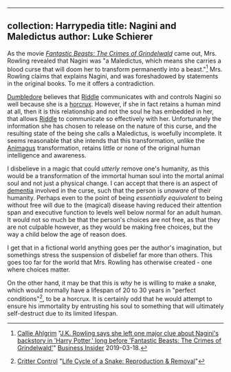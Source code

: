 ---
collection: Harrypedia
title: Nagini and Maledictus
author: Luke Schierer
----

As the movie _[Fantastic Beasts: The Crimes of Grindelwald]_ came out, Mrs. Rowling revealed that Nagini was "a Maledictus, which means she carries a blood curse that will doom her to transform permanently into a beast."[^240326-2]  Mrs. Rowling claims that explains Nagini, and was foreshadowed by statements in the original books.  To me it offers a contradiction.

[Dumbledore] believes that [Riddle] communicates with and controls Nagini so well because she is a [horcrux].  However, if she in fact retains a human mind
at all, then it is this relationship and not the soul he has embedded in her, that allows [Riddle] to communicate so effectively with her.  Unfortunately the information she has chosen to release on the nature of this curse, and the resulting state of the being she calls a Maledictus, is woefully incomplete.  It seems reasonable that she intends that this transformation, unlike the [Animagus] transformation, retains little or none of the original human intelligence and awareness.  

I disbelieve in a magic that could *utterly* remove one's humanity, as this would be a transformation of the immortal human soul into the mortal animal soul and not just a physical change.  I can accept that there is an aspect of [dementia] involved in the curse, such that the person is *unaware* of their humanity.  Perhaps even to the point of being *essentially equivalent* to being without free will due to the (magical) disease having reduced their attention span and executive function to levels well below normal for an adult human.  It would not so much be that the person's choices are not free, as that they are not culpable however, as they would be making free choices, but the way a child below the age of reason does. 

I get that in a fictional world anything goes per the author's imagination, but somethings stress the suspension of disbelief far more than others.  This goes too far for the world that Mrs. Rowling has otherwise created - one where choices matter. 

On the other hand, it may be that this is *why* he is willing to make a snake, which would normally have a lifespan of 20 to 30 years in "perfect conditions"[^240326-3], to be a horcrux.  It is certainly odd that he would attempt to ensure his immortality by entrusting his soul to something that will ultimately self-destruct due to its limited lifespan. 

[dementia]: https://www.cdc.gov/aging/dementia/

[Animagus]: ../magic/

[horcrux]: ../magic/dark/horcruxes/

[Dumbledore]: ../people/dumbledore/albus_percival_wulfric_brian/

[Riddle]: ../people/riddle/tom_marvolo/

[^240326-2]: [Callie Ahlgrim](https://www.businessinsider.com/author/callie-ahlgrim)
    "[J.K. Rowling says she left one major clue about Nagini's backstory in 'Harry Potter,' long before 'Fantastic Beasts: The Crimes of Grindelwald'](https://www.businessinsider.com/jk-rowling-hints-about-nagini-origin-in-harry-potter-2019-3)"
    [Business Insider](https://www.businessinsider.com/) 2019-03-18.


    [Fantastic Beasts: The Crimes of Grindelwald]: https://www.librarything.com/work/21740108

    [^240326-3]: [Critter Control](https://www.crittercontrol.com/)
        "[Life Cycle of a Snake: Reproduction & Removal](https://www.crittercontrol.com/wildlife/snakes/snake-life-cycle)"
